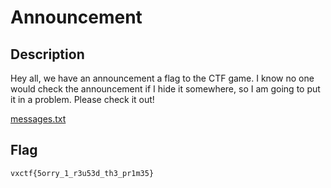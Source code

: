 Announcement
===

## Description

Hey all, we have an announcement a flag to the CTF game.
I know no one would check the announcement if I hide it somewhere, so I am going to put it in a problem. Please check it out!

[messages.txt](challenge/messages.txt)

## Flag

`vxctf{5orry_1_r3u53d_th3_pr1m35}`